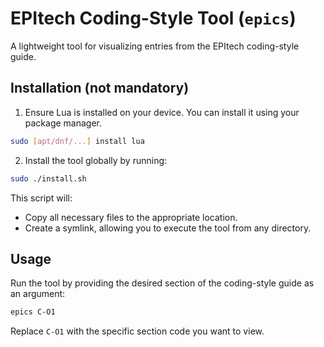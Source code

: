 # EPItech Coding-Style Tool (`epics`)

A lightweight tool for visualizing entries from the EPItech coding-style guide.

## Installation (not mandatory)

1. Ensure Lua is installed on your device. You can install it using your
package manager.


```bash
sudo [apt/dnf/...] install lua
```

2. Install the tool globally by running:

```bash
sudo ./install.sh
```

This script will:
- Copy all necessary files to the appropriate location.
- Create a symlink, allowing you to execute the tool from any directory.

## Usage

Run the tool by providing the desired section of the coding-style guide as an
argument:

```bash
epics C-O1
```

Replace `C-O1` with the specific section code you want to view.
